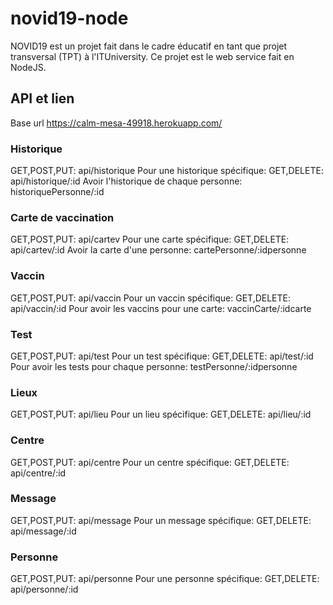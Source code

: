 # novid19-node
NOVID19 est un projet fait dans le cadre éducatif en tant que projet transversal (TPT) à l'ITUniversity.
Ce projet est le web service fait en NodeJS.

## API et lien
Base url https://calm-mesa-49918.herokuapp.com/

### Historique

GET,POST,PUT: api/historique
Pour une historique spécifique: GET,DELETE: api/historique/:id
Avoir l'historique de chaque personne: historiquePersonne/:id


### Carte de vaccination

GET,POST,PUT: api/cartev
Pour une carte spécifique: GET,DELETE: api/cartev/:id
Avoir la carte d'une personne: cartePersonne/:idpersonne


### Vaccin

GET,POST,PUT: api/vaccin
Pour un vaccin spécifique: GET,DELETE: api/vaccin/:id
Pour avoir les vaccins pour une carte: vaccinCarte/:idcarte


### Test

GET,POST,PUT: api/test
Pour un test spécifique: GET,DELETE: api/test/:id
Pour avoir les tests pour chaque personne: testPersonne/:idpersonne

### Lieux

GET,POST,PUT: api/lieu
Pour un lieu spécifique: GET,DELETE: api/lieu/:id

### Centre

GET,POST,PUT: api/centre
Pour un centre spécifique: GET,DELETE: api/centre/:id

### Message

GET,POST,PUT: api/message
Pour un message spécifique: GET,DELETE: api/message/:id


### Personne

GET,POST,PUT: api/personne
Pour une personne spécifique: GET,DELETE: api/personne/:id


